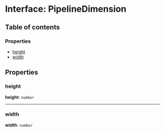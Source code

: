 # Interface: PipelineDimension

## Table of contents

### Properties

* [height](/auto-docs/free-layout-editor/interfaces/PipelineDimension.md#height)
* [width](/auto-docs/free-layout-editor/interfaces/PipelineDimension.md#width)

## Properties

### height

**height**: `number`

***

### width

**width**: `number`

